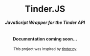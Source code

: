 <div align="center">
	<h1>Tinder.JS</h1>
	<strong><i>JavaScript Wrapper for the Tinder API</i></strong><br><br>
	<h4>Documentation coming soon...</h4>
	<small>This project was inspired by <a href="https://github.com/Kaktushose/tinder.py">tinder.py</a></small>
</div>
